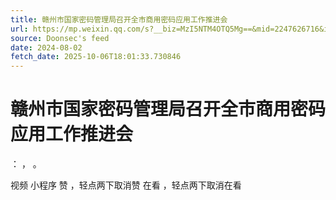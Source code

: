 ```yaml
---
title: 赣州市国家密码管理局召开全市商用密码应用工作推进会
url: https://mp.weixin.qq.com/s?__biz=MzI5NTM4OTQ5Mg==&mid=2247626716&idx=4&sn=13d1153903cdecf60bf2cc67fbb68039
source: Doonsec's feed
date: 2024-08-02
fetch_date: 2025-10-06T18:01:33.730846
---
```


# 赣州市国家密码管理局召开全市商用密码应用工作推进会

：
，
。

视频
小程序
赞
，轻点两下取消赞
在看
，轻点两下取消在看